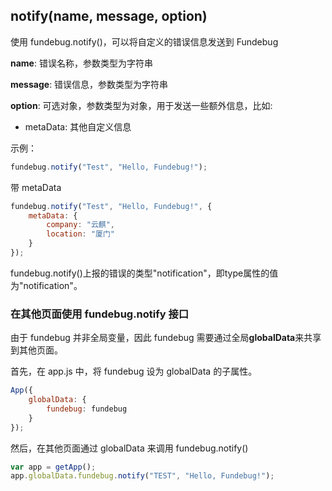 ## notify(name, message, option)

使用 fundebug.notify()，可以将自定义的错误信息发送到 Fundebug

**name**: 错误名称，参数类型为字符串

**message**: 错误信息，参数类型为字符串

**option**: 可选对象，参数类型为对象，用于发送一些额外信息，比如:

-   metaData: 其他自定义信息

示例：

```js
fundebug.notify("Test", "Hello, Fundebug!");
```

带 metaData

```js
fundebug.notify("Test", "Hello, Fundebug!", {
    metaData: {
        company: "云麒",
        location: "厦门"
    }
});
```

fundebug.notify()上报的错误的类型"notification"，即type属性的值为"notification"。

### 在其他页面使用 fundebug.notify 接口

由于 fundebug 并非全局变量，因此 fundebug 需要通过全局**globalData**来共享到其他页面。

首先，在 app.js 中，将 fundebug 设为 globalData 的子属性。

```javascript
App({
    globalData: {
        fundebug: fundebug
    }
});
```

然后，在其他页面通过 globalData 来调用 fundebug.notify()

```javascript
var app = getApp();
app.globalData.fundebug.notify("TEST", "Hello, Fundebug!");
```
